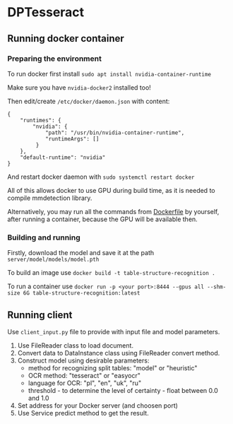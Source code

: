 # DPTesseract

## Running docker container

### Preparing the environment

To run docker first install `sudo apt install nvidia-container-runtime`

Make sure you have `nvidia-docker2` installed too!

Then edit/create `/etc/docker/daemon.json` with content:

```
{
    "runtimes": {
        "nvidia": {
            "path": "/usr/bin/nvidia-container-runtime",
            "runtimeArgs": []
         } 
    },
    "default-runtime": "nvidia" 
}
```

And restart docker daemon with `sudo systemctl restart docker`

All of this allows docker to use GPU during build time, as it is needed to compile mmdetection library.

Alternatively, you may run all the commands from [Dockerfile](Dockerfile) by yourself, after running a container, because the GPU will be available then.

### Building and running

Firstly, download the model and save it at the path `server/model/models/model.pth`

To build an image use `docker build -t table-structure-recognition .`

To run a container use `docker run -p <your port>:8444 --gpus all --shm-size 6G table-structure-recognition:latest`

## Running client

Use `client_input.py` file to provide with input file and model parameters. 
1. Use FileReader class to load document.
2. Convert data to DataInstance class using FileReader convert method.
3. Construct model using desirable parameters:
    - method for recognizing split tables: "model" or "heuristic"
    - OCR method: "tesseract" or "easyocr"
    - language for OCR: "pl", "en", "uk", "ru"
    - threshold - to determine the level of certainty - float between 0.0 and 1.0
4. Set address for your Docker server (and choosen port)
5. Use Service predict method to get the result.
